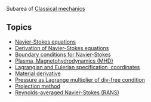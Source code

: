 
Subarea of [Classical mechanics](Classical%20mechanics.md)



## Topics
- [Navier-Stokes equations](Navier-Stokes%20equations.md)
- [Derivation of Navier-Stokes equations](Derivation%20of%20Navier-Stokes%20equations.md)
- [Boundary conditions for Navier-Stokes](Boundary%20conditions%20for%20Navier-Stokes.md)
- [Plasma, Magnetohydrodynamics (MHD)](Plasma,%20Magnetohydrodynamics%20(MHD).md)
- [Lagrangian and Eulerian specification, coordinates](Lagrangian%20and%20Eulerian%20specification,%20coordinates.md)
- [Material derivative](Material%20derivative.md)
- [Pressure as Lagrange multiplier of div-free condition](Pressure%20as%20Lagrange%20multiplier%20of%20div-free%20condition.md)
- [Projection method](Projection%20method.md)
- [Reynolds-averaged Navier-Stokes (RANS)](Reynolds-averaged%20Navier-Stokes%20(RANS).md)

